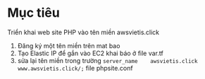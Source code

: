 # Mục tiêu
Triển khai web site PHP vào tên miền awsvietis.click

1. Đăng ký một tên miền trên mat bao
2. Tạo Elastic IP để gắn vào EC2 khai báo ở file var.tf
3. sửa lại tên miền trong trường `server_name    awsvietis.click www.awsvietis.click/;` file phpsite.conf
